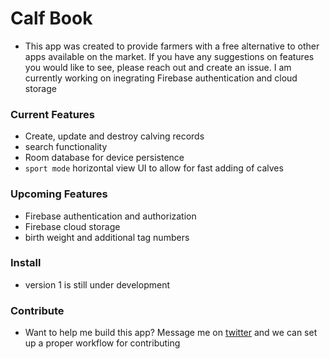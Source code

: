 # Calf Book

- This app was created to provide farmers with a free alternative to other apps available on the market. 
If you have any suggestions on features you would like to see, please reach out and create an issue. I am currently working on inegrating Firebase authentication and
cloud storage

### Current Features
- Create, update and destroy calving records
- search functionality
- Room database for device persistence
- `sport mode` horizontal view UI to allow for fast adding of calves

### Upcoming Features
- Firebase authentication and authorization 
- Firebase cloud storage
- birth weight and additional tag numbers

### Install
- version 1 is still under development


### Contribute

- Want to help me build this app? Message me on [twitter](https://twitter.com/TristAndroidDev) and we can set up a proper workflow for contributing
